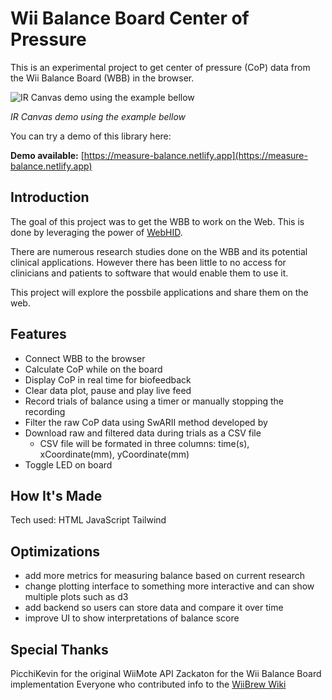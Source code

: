 # Wii Balance Board Center of Pressure
This is an experimental project to get center of pressure (CoP) data from the Wii Balance Board (WBB) in the browser.

![IR Canvas demo using the example bellow](demo.gif)

*IR Canvas demo using the example bellow*


You can try a demo of this library here:

**Demo available:** [https://measure-balance.netlify.app](https://measure-balance.netlify.app)


## Introduction

The goal of this project was to get the WBB to work on the Web. This is done by leveraging the power of [WebHID](https://wicg.github.io/webhid/).

There are numerous research studies done on the WBB and its potential clinical applications. However there has been little to no access for clinicians and patients to software that would enable them to use it. 

This project will explore the possbile applications and share them on the web.

## Features

- Connect WBB to the browser
- Calculate CoP while on the board
- Display CoP in real time for biofeedback
- Clear data plot, pause and play live feed
- Record trials of balance using a timer or manually stopping the recording
- Filter the raw CoP data using SwARII method developed by 
- Download raw and filtered data during trials as a CSV file 
    - CSV file will be formated in three columns: time(s), xCoordinate(mm), yCoordinate(mm)
- Toggle LED on board


## How It's Made

Tech used: HTML JavaScript Tailwind

## Optimizations

- add more metrics for measuring balance based on current research
- change plotting interface to something more interactive and can show multiple plots such as d3
- add backend so users can store data and compare it over time
- improve UI to show interpretations of balance score

## Special Thanks

PicchiKevin for the original WiiMote API
Zackaton for the Wii Balance Board implementation
Everyone who contributed info to the [WiiBrew Wiki](https://wiibrew.org/wiki/Wiimote)